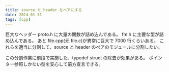 ```yaml
---
title: source と header をペアにする
date: 2024-01-31
tags: [cpp]
---
```


巨大なヘッダー proto.h に大量の関数が詰め込んである。
fm.h に主要な型が詰め込んである。
あと file.cpp(元 file.c)が異常に巨大で 7000 行くらいある。
これらを適当に分割して、source と header のペアのモジュールに分割したい。

<!-- truncate -->

この分割作業に前段で実施した、typedef struct の除去が効果がある。
ポインター参照しかない型を安心して前方宣言できる。

